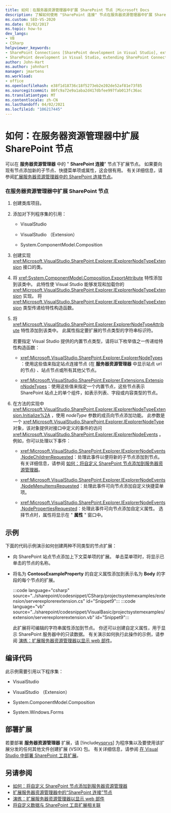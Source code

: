 ```yaml
---
title: 如何：在服务器资源管理器中扩展 SharePoint 节点 |Microsoft Docs
description: 了解如何使用 "SharePoint 连接" 节点在服务器资源管理器中扩展 SharePoint 节点。
ms.custom: SEO-VS-2020
ms.date: 02/02/2017
ms.topic: how-to
dev_langs:
- VB
- CSharp
helpviewer_keywords:
- SharePoint Connections [SharePoint development in Visual Studio], extending a node
- SharePoint development in Visual Studio, extending SharePoint Connections node in Server Explorer
author: John-Hart
ms.author: johnhart
manager: jmartens
ms.workload:
- office
ms.openlocfilehash: e38f1d18736c18f5273eb2e202de52af81e73f85
ms.sourcegitcommit: 80fc9a72e9a1aba2d417dbfee997fab013fc36ac
ms.translationtype: MT
ms.contentlocale: zh-CN
ms.lasthandoff: 04/02/2021
ms.locfileid: "106217445"
---
```

# <a name="how-to-extend-a-sharepoint-node-in-server-explorer"></a>如何：在服务器资源管理器中扩展 SharePoint 节点
  可以在 **服务器资源管理器** 中的 " **SharePoint 连接**" 节点下扩展节点。 如果要向现有节点添加新的子节点、快捷菜单项或属性，这会很有用。 有关详细信息，请参阅[扩展服务器资源管理器中的 SharePoint 连接节点](../sharepoint/extending-the-sharepoint-connections-node-in-server-explorer.md)。

### <a name="to-extend-a-sharepoint-node-in-server-explorer"></a>在服务器资源管理器中扩展 SharePoint 节点

1. 创建类库项目。

2. 添加对下列程序集的引用：

    - VisualStudio

    - VisualStudio （Extension）

    - System.ComponentModel.Composition

3. 创建实现 <xref:Microsoft.VisualStudio.SharePoint.Explorer.IExplorerNodeTypeExtension> 接口的类。

4. 将 <xref:System.ComponentModel.Composition.ExportAttribute> 特性添加到该类中。 此特性使 Visual Studio 能够发现和加载你的 <xref:Microsoft.VisualStudio.SharePoint.Explorer.IExplorerNodeTypeExtension> 实现。 将 <xref:Microsoft.VisualStudio.SharePoint.Explorer.IExplorerNodeTypeExtension> 类型传递给特性构造函数。

5. 将 <xref:Microsoft.VisualStudio.SharePoint.Explorer.ExplorerNodeTypeAttribute> 特性添加到该类中。 此属性指定要扩展的节点类型的字符串标识符。

     若要指定 Visual Studio 提供的内置节点类型，请将以下枚举值之一传递给特性构造函数：

    - <xref:Microsoft.VisualStudio.SharePoint.Explorer.ExplorerNodeTypes>：使用这些值来指定站点连接节点 (在 **服务器资源管理器** 中显示站点 url 的节点) 、站点节点或所有其他父节点。

    - <xref:Microsoft.VisualStudio.SharePoint.Explorer.Extensions.ExtensionNodeTypes>：使用这些值来指定一个内置节点，这些节点表示 SharePoint 站点上的单个组件，如表示列表、字段或内容类型的节点。

6. 在方法的实现中 <xref:Microsoft.VisualStudio.SharePoint.Explorer.IExplorerNodeTypeExtension.Initialize%2A> ，使用 *nodeType* 参数的成员向节点添加功能。 此参数是一个 <xref:Microsoft.VisualStudio.SharePoint.Explorer.IExplorerNodeType> 对象，该对象提供对接口中定义的事件的访问 <xref:Microsoft.VisualStudio.SharePoint.Explorer.IExplorerNodeEvents> 。 例如，你可以处理以下事件：

    - <xref:Microsoft.VisualStudio.SharePoint.Explorer.IExplorerNodeEvents.NodeChildrenRequested>：处理此事件以便将新的子节点添加到节点。 有关详细信息，请参阅 [如何：将自定义 SharePoint 节点添加到服务器资源管理器](../sharepoint/how-to-add-a-custom-sharepoint-node-to-server-explorer.md)。

    - <xref:Microsoft.VisualStudio.SharePoint.Explorer.IExplorerNodeEvents.NodeMenuItemsRequested>：处理此事件可向节点添加自定义快捷菜单项。

    - <xref:Microsoft.VisualStudio.SharePoint.Explorer.IExplorerNodeEvents.NodePropertiesRequested>：处理此事件可向节点添加自定义属性。 选择节点时，属性将显示在 " **属性** " 窗口中。

## <a name="example"></a>示例
 下面的代码示例演示如何创建两种不同类型的节点扩展：

- 向 SharePoint 站点节点添加上下文菜单项的扩展。 单击菜单项时，将显示已单击的节点的名称。

- 将名为 **ContosoExampleProperty** 的自定义属性添加到表示名为 **Body** 的字段的每个节点的扩展。

  :::code language="csharp" source="../sharepoint/codesnippet/CSharp/projectsystemexamples/extension/serverexplorerextension.cs" id="Snippet9":::
  :::code language="vb" source="../sharepoint/codesnippet/VisualBasic/projectsystemexamples/extension/serverexplorerextension.vb" id="Snippet9":::

  此扩展将可编辑的字符串属性添加到节点。 你还可以创建自定义属性，用于显示 SharePoint 服务器中的只读数据。 有关演示如何执行此操作的示例，请参阅 [演练：扩展服务器资源管理器以显示 web 部件](../sharepoint/walkthrough-extending-server-explorer-to-display-web-parts.md)。

## <a name="compile-the-code"></a>编译代码
 此示例需要引用以下程序集：

- VisualStudio

- VisualStudio （Extension）

- System.ComponentModel.Composition

- System.Windows.Forms

## <a name="deploy-the-extension"></a>部署扩展
 若要部署 **服务器资源管理器** 扩展，请 [!include[vsprvs](../sharepoint/includes/vsprvs-md.md)] 为程序集以及要使用该扩展分发的任何其他文件创建扩展 (VSIX) 包。 有关详细信息，请参阅 [在 Visual Studio 中部署 SharePoint 工具扩展](../sharepoint/deploying-extensions-for-the-sharepoint-tools-in-visual-studio.md)。

## <a name="see-also"></a>另请参阅
- [如何：将自定义 SharePoint 节点添加到服务器资源管理器](../sharepoint/how-to-add-a-custom-sharepoint-node-to-server-explorer.md)
- [扩展服务器资源管理器中的“SharePoint 连接”节点](../sharepoint/extending-the-sharepoint-connections-node-in-server-explorer.md)
- [演练：扩展服务器资源管理器以显示 web 部件](../sharepoint/walkthrough-extending-server-explorer-to-display-web-parts.md)
- [将自定义数据与 SharePoint 工具扩展相关联](../sharepoint/associating-custom-data-with-sharepoint-tools-extensions.md)
